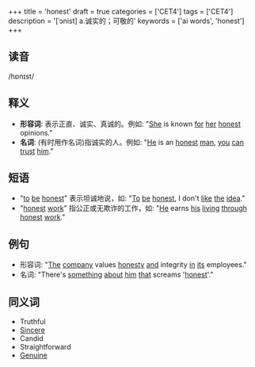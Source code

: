 +++
title = 'honest'
draft = true
categories = ['CET4']
tags = ['CET4']
description = '[ˈɔnist] a.诚实的；可敬的'
keywords = ['ai words', 'honest']
+++

## 读音
/hɒnɪst/

## 释义
- **形容词**: 表示正直、诚实、真诚的。例如: "[She](/post/she/) is known [for](/post/for/) [her](/post/her/) [honest](/post/honest/) opinions."
- **名词**: (有时用作名词)指诚实的人。例如: "[He](/post/he/) is an [honest](/post/honest/) [man](/post/man/), [you](/post/you/) [can](/post/can/) [trust](/post/trust/) [him](/post/him/)."

## 短语
- "[to](/post/to/) [be](/post/be/) [honest](/post/honest/)" 表示坦诚地说，如: "[To](/post/to/) [be](/post/be/) [honest](/post/honest/), I don't [like](/post/like/) [the](/post/the/) [idea](/post/idea/)."
- "[honest](/post/honest/) [work](/post/work/)" 指公正或无欺诈的工作，如: "[He](/post/he/) earns [his](/post/his/) [living](/post/living/) [through](/post/through/) [honest](/post/honest/) [work](/post/work/)."

## 例句
- 形容词: "[The](/post/the/) [company](/post/company/) values [honesty](/post/honesty/) [and](/post/and/) integrity [in](/post/in/) [its](/post/its/) employees."
- 名词: "There's [something](/post/something/) [about](/post/about/) [him](/post/him/) [that](/post/that/) screams '[honest](/post/honest/)'."

## 同义词
- Truthful
- [Sincere](/post/sincere/)
- Candid
- Straightforward
- [Genuine](/post/genuine/)
